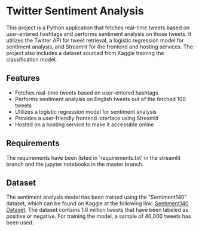 # Twitter Sentiment Analysis

This project is a Python application that fetches real-time tweets based on user-entered hashtags and performs sentiment analysis on those tweets. It utilizes the Twitter API for tweet retrieval, a logistic regression model for sentiment analysis, and Streamlit for the frontend and hosting services. The project also includes a dataset sourced from Kaggle  training the classification model.

## Features

- Fetches real-time tweets based on user-entered hashtags
- Performs sentiment analysis on English tweets out of the fetched 100 tweets
- Utilizes a logistic regression model for sentiment analysis
- Provides a user-friendly frontend interface using Streamlit
- Hosted on a hosting service to make it accessible online

## Requirements

The requirements have been listed in 'requirements.txt' in the streamlit branch and the jupyter notebooks in the master branch.

## Dataset

The sentiment analysis model has been trained using the "Sentiment140" dataset, which can be found on Kaggle at the following link: [Sentiment140 Dataset](https://www.kaggle.com/datasets/kazanova/sentiment140). The dataset contains 1.6 million tweets that have been labeled as positive or negative. For training the model, a sample of 40,000 tweets has been used.

